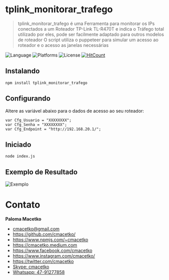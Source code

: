 # tplink_monitorar_trafego

>  tplink_monitorar_trafego é uma Ferramenta para monitorar os IPs conectados a um Roteador TP-Link TL-R470T e indica o Tráfego total utilizado por eles, pode ser facilmente adaptado para outros modelos de roteador
> O script utiliza o puppeteer para simular um acesso ao roteador e o acesso as janelas necessárias

![Language](https://img.shields.io/badge/language-nodejs-orange)
![Platforms](https://img.shields.io/badge/platforms-Windows%2C%20macOS%20and%20Linux-blue)
![License](https://img.shields.io/github/license/cmacetko/tplink_monitorar_trafego)
[![HitCount](http://hits.dwyl.com/cmacetko/tplink_monitorar_trafego.svg)](http://hits.dwyl.com/cmacetko/tplink_monitorar_trafego)

## Instalando

```
npm install tplink_monitorar_trafego
```

## Configurando

Altere as variável abaixo para o dados de acesso ao seu roteador:
```
var Cfg_Usuario = "XXXXXXXX";
var Cfg_Senha = "XXXXXXXX";
var Cfg_Endpoint = "http://192.168.20.1/";
```

## Iniciado

```
node index.js
```

## Exemplo de Resultado

![Exemplo](XXXXXXXX "Exemplo")

# Contato

**Paloma Macetko**
- cmacetko@gmail.com
- https://github.com/cmacetko/
- https://www.npmjs.com/~cmacetko
- https://cmacetko.medium.com
- https://www.facebook.com/cmacetko
- https://www.instagram.com/cmacetko/
- https://twitter.com/cmacetko
- [Skype: cmacetko](skype:cmacetko "cmacetko")
- [Whatsapp: 47-91277858](https://wa.me/554791277858 "Whatsapp: 47-91277858")